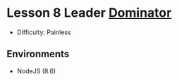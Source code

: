 # Lesson 8 Leader [Dominator](https://app.codility.com/programmers/lessons/8-leader/dominator)

- Difficulty: Painless

## Environments

- NodeJS (8.6)
